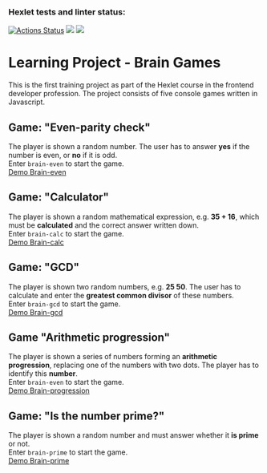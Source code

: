 ### Hexlet tests and linter status:
[![Actions Status](https://github.com/erikaleie/frontend-project-lvl1/workflows/hexlet-check/badge.svg)](https://github.com/erikaleie/frontend-project-lvl1/actions)
<a href="https://codeclimate.com/github/erikaleie/frontend-project-lvl1/maintainability"><img src="https://api.codeclimate.com/v1/badges/a17e00d52befec30ec37/maintainability" /></a>
<img src="https://github.com/erikaleie/frontend-project-lvl1/workflows/linter/badge.svg" /></a>
</br> 


# Learning Project - Brain Games

This is the first training project as part of the Hexlet course in the frontend developer profession. 
The project consists of five console games written in Javascript. 

## Game: "Even-parity check"

The player is shown a random number. The user has to answer **yes** if the number is even, or **no** if it is odd.  
Enter `brain-even` to start the game.  
[Demo Brain-even](https://asciinema.org/a/383095)

## Game: "Calculator"

The player is shown a random mathematical expression, e.g. **35 + 16**, which must be **calculated** and the correct answer written down.  
Enter `brain-calc` to start the game.  
[Demo Brain-calc](https://asciinema.org/a/383103)

## Game: "GCD"
The player is shown two random numbers, e.g. **25 50**. The user has to calculate and enter the **greatest common divisor** of these numbers.  
Enter `brain-gcd` to start the game.  
[Demo Brain-gcd](https://asciinema.org/a/383105)

## Game "Arithmetic progression"

The player is shown a series of numbers forming an **arithmetic progression**, replacing one of the numbers with two dots. The player has to identify this **number**.  
Enter `brain-even` to start the game.  
[Demo Brain-progression](https://asciinema.org/a/383099)

## Game: "Is the number prime?"

The player is shown a random number and must answer whether it **is prime** or not.  
Enter `brain-prime` to start the game.  
[Demo Brain-prime](https://asciinema.org/a/383102)
